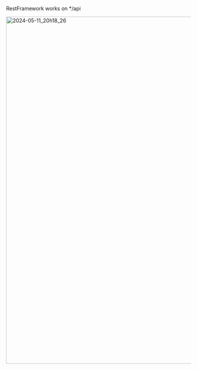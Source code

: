 RestFramework works on */api

<img width="947" alt="2024-05-11_20h18_26" src="https://github.com/Armored-Wolves/wolf-skin/assets/45716437/a80e93a4-71c5-43d7-988f-182a0199eaa4">
